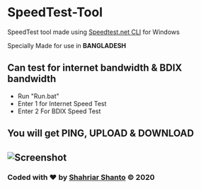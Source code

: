 # SpeedTest-Tool
SpeedTest tool made using [Speedtest.net CLI](https://www.speedtest.net/apps/cli) for Windows

Specially Made for use in **BANGLADESH**

## Can test for internet bandwidth & BDIX bandwidth
- Run "Run.bat"
- Enter 1 for Internet Speed Test
- Enter 2 For BDIX Speed Test

## You will get PING, UPLOAD & DOWNLOAD
![Screenshot](https://i.ibb.co/JrNSVT4/image.png)
---
### Coded with ♥ by [Shahriar Shanto](https://www.facebook.com/Shahriar1234) © 2020
